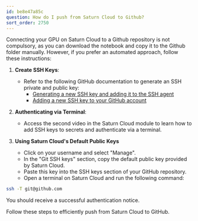 ```yaml
---
id: be8e47a85c
question: How do I push from Saturn Cloud to Github?
sort_order: 2750
---
```


Connecting your GPU on Saturn Cloud to a Github repository is not compulsory, as you can download the notebook and copy it to the Github folder manually. However, if you prefer an automated approach, follow these instructions:

1. **Create SSH Keys**:
   - Refer to the following GitHub documentation to generate an SSH private and public key:
     - [Generating a new SSH key and adding it to the SSH agent](https://docs.github.com/en/authentication/connecting-to-github-with-ssh/generating-a-new-ssh-key-and-adding-it-to-the-ssh-agent)
     - [Adding a new SSH key to your GitHub account](https://docs.github.com/en/authentication/connecting-to-github-with-ssh/adding-a-new-ssh-key-to-your-github-account?tool=webui)

2. **Authenticating via Terminal**:
   - Access the second video in the Saturn Cloud module to learn how to add SSH keys to secrets and authenticate via a terminal.

3. **Using Saturn Cloud's Default Public Keys**
   - Click on your username and select "Manage".
   - In the "Git SSH keys" section, copy the default public key provided by Saturn Cloud.
   - Paste this key into the SSH keys section of your GitHub repository.
   - Open a terminal on Saturn Cloud and run the following command:

```bash
ssh -T git@github.com
```

You should receive a successful authentication notice.

Follow these steps to efficiently push from Saturn Cloud to GitHub.